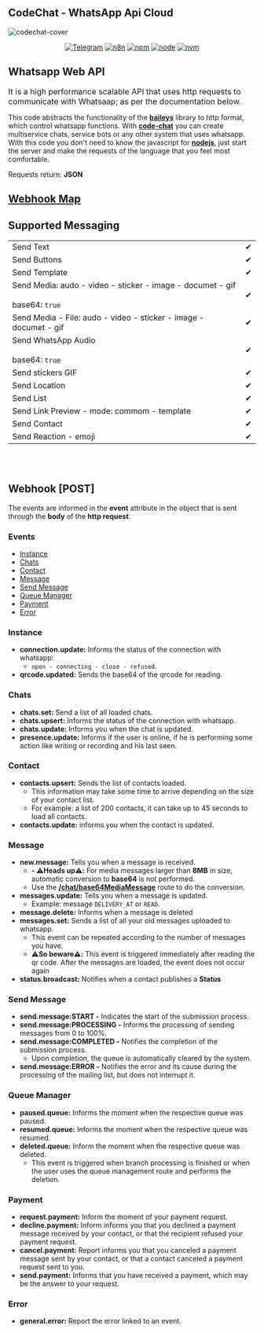 ## CodeChat - WhatsApp Api Cloud

![codechat-cover](https://api.codechat.rest/img/cover.png)

<div align="center">

[![Telegram](https://img.shields.io/badge/Group-Telegram-%2333C1FF)](https://t.me/codechatBR)
[![n8n](https://img.shields.io/badge/n8n--node-codechat-red)](https://github.com/code-chat-br/n8n-node-codechat)
[![npm](https://img.shields.io/badge/npm-8.16.0-lightgrey)](https://docs.npmjs.com/)
[![node](https://img.shields.io/badge/node-^16.17.0-%3C873A)](https://nodejs.org/)
[![nvm](https://img.shields.io/badge/nvm-nodejs-%3C873A)](https://github.com/nvm-sh/nvm#installing-and-updating)

</div>

## Whatsapp Web API

<font size='3'>It is a high performance scalable API that uses http requests to communicate with Whatsaap; as per the documentation below.</font>

This code abstracts the functionality of the **[baileys](https://github.com/adiwajshing/Baileys)** library to http format, which control whatsapp functions.
With **[code-chat](https://api.codechat.dev/v1/docs)** you can create multiservice chats, service bots or any other system that uses whatsapp.
With this code you don't need to know the javascript for **[nodejs](https://nodejs.org/pt-br/)**, just start the server and make the requests of the language that you feel most comfortable.

Requests return: <strong>JSON</strong>

## [Webhook Map](./webhook-map/README.md)

## Supported Messaging

|     |   |
|-----|---|
| Send Text | ✔ |
| Send Buttons | ✔ |
| Send Template | ✔ |
| Send Media: audo - video - sticker - image - documet - gif <br></br>base64: ```true``` | ✔ |
| Send Media - File: audo - video - sticker - image - documet - gif | ✔ |
| Send WhatsApp Audio <br></br>base64: ```true``` | ✔ |
| Send stickers GIF | ✔ |
| Send Location | ✔ |
| Send List | ✔ |
| Send Link Preview - mode: commom - template | ✔ |
| Send Contact | ✔ |
| Send Reaction - emoji | ✔ |
<br></br>

## Webhook \[POST\]

The events are informed in the **event** attribute in the object that is sent through the **body** of the **http request**.

### Events

* [Instance](#instance)
* [Chats](#chats)
* [Contact](#contact)
* [Message](#message)
* [Send Message](#send-message)
* [Queue Manager](#queue-manager)
* [Payment](#payment)
* [Error](#error)

### Instance
  - **connection.update:** Informs the status of the connection with whatsapp:
    - `open - connecting - close - refused`.
  - **qrcode.updated:** Sends the base64 of the qrcode for reading.

### Chats
  - **chats.set:** Send a list of all loaded chats.
  - **chats.upsert:** Informs the status of the connection with whatsapp.
  - **chats.update:** Informs you when the chat is updated.
  - **presence.update:** Informs if the user is online, if he is performing some action like writing or recording and his last seen.

### Contact
  - **contacts.upsert:** Sends the list of contacts loaded.
    * This information may take some time to arrive depending on the size of your contact list.
    * For example: a list of 200 contacts, it can take up to 45 seconds to load all contacts.
  - **contacts.update:** informs you when the contact is updated.

### Message
  - **new.message:** Tells you when a message is received.
    * **- ⚠️Heads up⚠️:** For media messages larger than **8MB** in size, automatic conversion to **base64** is not performed.
    * Use the **[/chat/base64MediaMessage](http://localhost:3000/codechat/chat-controller-base-64-message-media-by-attr)** route to do the conversion.
  - **messages.update:**  Tells you when a message is updated.
    * Example: message ```DELIVERY_AT``` or ```READ```.
  - **message.delete:** Informs when a message is deleted
  - **messages.set:** Sends a list of all your old messages uploaded to whatsapp.
    * This event can be repeated according to the number of messages you have.
    * ⚠️**So beware⚠️:** This event is triggered immediately after reading the qr code. After the messages are loaded, the event does not occur again
  - **status.broadcast:** Notifies when a contact publishes a **Status**

### Send Message
  - **send.message:START -**  Indicates the start of the submission process.
  - **send.message:PROCESSING -** Informs the processing of sending messages from 0 to 100%.
  - **send.message:COMPLETED -** Notifies the completion of the submission process.
    * Upon completion, the queue is automatically cleared by the system.
  - **send.message:ERROR -** Notifies the error and its cause during the processing of the mailing list, but does not interrupt it.

### Queue Manager
  - **paused.queue:** Informs the moment when the respective queue was paused.
  - **resumed.queue:** Informs the moment when the respective queue was resumed.
  - **deleted.queue:** Inform the moment when the respective queue was deleted.
    * This event is triggered when branch processing is finished or when the user uses the queue management route and performs the deletion.

### Payment
  - **request.payment:** Inform the moment of your payment request.
  - **decline.payment:** Inform informs you that you declined a payment message received by your contact, or that the recipient refused your payment request.
  - **cancel.payment:** Report informs you that you canceled a payment message sent by your contact, or that a contact canceled a payment request sent to you.
  - **send.payment:** Informs that you have received a payment, which may be the answer to your request.

### Error
  - **general.error:** Report the error linked to an event.